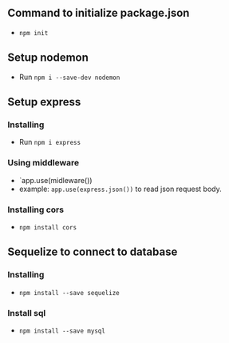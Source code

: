 ## Command to initialize package.json
- `npm init`

## Setup nodemon
- Run `npm i --save-dev nodemon`

## Setup express
### Installing
- Run `npm i express`

### Using middleware
- `app.use(midleware())
- example: `app.use(express.json())` to read json request body.

### Installing cors
- `npm install cors`

## Sequelize to connect to database
### Installing
- `npm install --save sequelize`
### Install sql
- `npm install --save mysql`